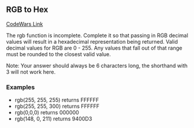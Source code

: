 ## RGB to Hex
[CodeWars Link](https://www.codewars.com/kata/513e08acc600c94f01000001)

The rgb function is incomplete. Complete it so that passing in RGB decimal values will result in a hexadecimal representation being returned. Valid decimal values for RGB are 0 - 255. Any values that fall out of that range must be rounded to the closest valid value.

Note: Your answer should always be 6 characters long, the shorthand with 3 will not work here.

### Examples
-   rgb(255, 255, 255) returns FFFFFF
-   rgb(255, 255, 300) returns FFFFFF
-   rgb(0,0,0) returns 000000
-   rgb(148, 0, 211) returns 9400D3